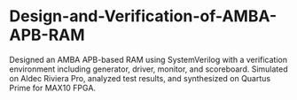 # Design-and-Verification-of-AMBA-APB-RAM
Designed an AMBA APB-based RAM using SystemVerilog with a verification environment including generator, driver, monitor, and scoreboard. Simulated on Aldec Riviera Pro, analyzed test results, and synthesized on Quartus Prime for MAX10 FPGA.
